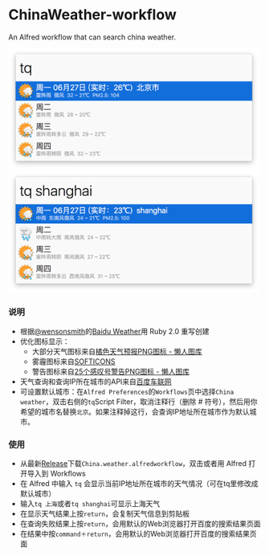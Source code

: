 # ChinaWeather-workflow
An Alfred workflow that can search china weather.

<img src="ChinaWeather_1.png" width="500" />

<img src="ChinaWeather_2.png" width="500" />

### 说明

* 根据[@wensonsmith](https://github.com/wensonsmith)的[Baidu Weather](https://github.com/wensonsmith/weather-workflow)用 Ruby 2.0 重写创建
* 优化图标显示：
	- 大部分天气图标来自[橘色天气预报PNG图标 - 懒人图库](http://www.lanrentuku.com/png/1522.html)
	- 雾霾图标来自[SOFTICONS](http://www.softicons.com/web-icons/weather-icons-by-wojciech-grzanka/haze-icon)
	- 警告图标来自[25个感叹号警告PNG图标 - 懒人图库](http://www.lanrentuku.com/png/1638.html)
* 天气查询和查询IP所在城市的API来自[百度车联网](http://developer.baidu.com/map/carapi-7.htm)
* 可设置默认城市：在`Alfred Preferences`的`Workflows`页中选择`China weather`，双击右侧的`tq`Script Filter，取消注释行（删除 # 符号），然后用你希望的城市名替换`北京`。如果注释掉这行，会查询IP地址所在城市作为默认城市。

### 使用

* 从最新[Release](https://github.com/m2nlight/ChinaWeather-workflow/releases/latest)下载`China.weather.alfredworkflow`，双击或者用 Alfred 打开导入到 Workflows
* 在 Alfred 中输入 `tq` 会显示当前IP地址所在城市的天气情况（可在tq里修改成默认城市）
* 输入`tq 上海`或者`tq shanghai`可显示上海天气
* 在显示天气结果上按`return`，会复制天气信息到剪贴板
* 在查询失败结果上按`return`，会用默认的Web浏览器打开百度的搜索结果页面
* 在结果中按`command＋return`，会用默认的Web浏览器打开百度的搜索结果页面
